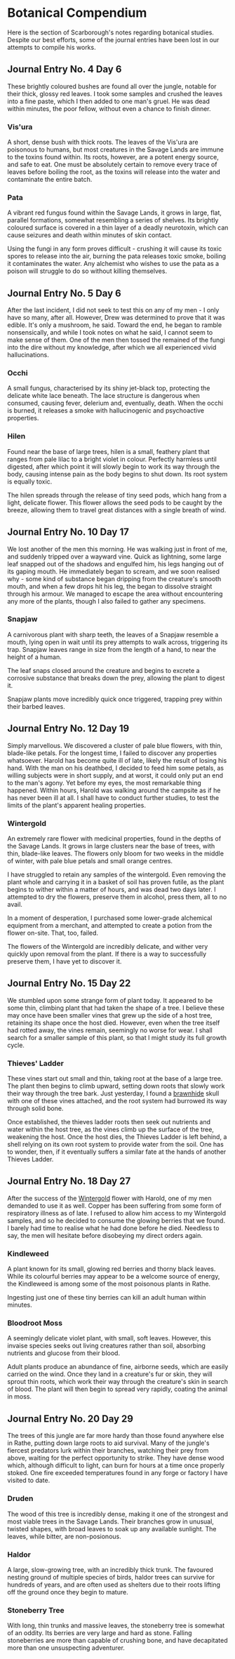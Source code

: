 # Botanical Compendium

Here is the section of Scarborough's notes regarding botanical studies. Despite our best efforts, some of the journal entries have been lost in our attempts to compile his works.

## Journal Entry No. 4 Day 6

These brightly coloured bushes are found all over the jungle, notable for their thick, glossy red leaves. I took some samples and crushed the leaves into a fine paste, which I then added to one man's gruel. He was dead within minutes, the poor fellow, without even a chance to finish dinner.

### Vis'ura

A short, dense bush with thick roots. The leaves of the Vis'ura are poisonous to humans, but most creatures in the Savage Lands are immune to the toxins found within. Its roots, however, are a potent energy source, and safe to eat. One must be absolutely certain to remove every trace of leaves before boiling the root, as the toxins will release into the water and contaminate the entire batch.

### Pata

A vibrant red fungus found within the Savage Lands, it grows in large, flat, parallel formations, somewhat resembling a series of shelves. Its brightly coloured surface is covered in a thin layer of a deadly neurotoxin, which can cause seizures and death within minutes of skin contact.

Using the fungi in any form proves difficult - crushing it will cause its toxic spores to release into the air, burning the pata releases toxic smoke, boiling it contaminates the water. Any alchemist who wishes to use the pata as a poison will struggle to do so without killing themselves.

## Journal Entry No. 5 Day 6

After the last incident, I did not seek to test this on any of my men - I only have so many, after all. However, Drew was determined to prove that it was edible. It's only a mushroom, he said. Toward the end, he began to ramble nonsensically, and while I took notes on what he said, I cannot seem to make sense of them. One of the men then tossed the remained of the fungi into the dire without my knowledge, after which we all experienced vivid hallucinations.

### Occhi

A small fungus, characterised by its shiny jet-black top, protecting the delicate white lace beneath. The lace structure is dangerous when consumed, causing fever, delerium and, eventually, death. When the occhi is burned, it releases a smoke with hallucinogenic and psychoactive properties.

### Hilen

Found near the base of large trees, hilen is a small, feathery plant that ranges from pale lilac to a bright violet in colour. Perfectly harmless until digested, after which point it will slowly begin to work its way through the body, causing intense pain as the body begins to shut down. Its root system is equally toxic.

The hilen spreads through the release of tiny seed pods, which hang from a light, delicate flower. This flower allows the seed pods to be caught by the breeze, allowing them to travel great distances with a single breath of wind.

## Journal Entry No. 10 Day 17

We lost another of the men this morning. He was walking just in front of me, and suddenly tripped over a wayward vine. Quick as lightning, some large leaf snapped out of the shadows and engulfed him, his legs hanging out of its gaping mouth. He immediately began to scream, and we soon realised why - some kind of substance began dripping from the creature's smooth mouth, and when a few drops hit his leg, the began to dissolve straight through his armour. We managed to escape the area without encountering any more of the plants, though I also failed to gather any specimens.

### Snapjaw

A carnivorous plant with sharp teeth, the leaves of a Snapjaw resemble a mouth, lying open in wait until its prey attempts to walk across, triggering its trap. Snapjaw leaves range in size from the length of a hand, to near the height of a human.

The leaf snaps closed around the creature and begins to excrete a corrosive substance that breaks down the prey, allowing the plant to digest it.

Snapjaw plants move incredibly quick once triggered, trapping prey within their barbed leaves.

## Journal Entry No. 12 Day 19

Simply marvellous. We discovered a cluster of pale blue flowers, with thin, blade-like petals. For the longest time, I failed to discover any properties whatsoever. Harold has become quite ill of late, likely the result of losing his hand. With the man on his deathbed, I decided to feed him some petals, as willing subjects were in short supply, and at worst, it could only put an end to the man's agony. Yet before my eyes, the most remarkable thing happened. Within hours, Harold was walking around the campsite as if he has never been ill at all. I shall have to conduct further studies, to test the limits of the plant's apparent healing properties.

### Wintergold

An extremely rare flower with medicinal properties, found in the depths of the Savage Lands. It grows in large clusters near the base of trees, with thin, blade-like leaves. The flowers only bloom for two weeks in the middle of winter, with pale blue petals and small orange centres.

I have struggled to retain any samples of the wintergold. Even removing the plant whole and carrying it in a basket of soil has proven futile, as the plant begins to wither within a matter of hours, and was dead two days later. I attempted to dry the flowers, preserve them in alcohol, press them, all to no avail.

In a moment of desperation, I purchased some lower-grade alchemical equipment from a merchant, and attempted to create a potion from the flower on-site. That, too, failed.

The flowers of the Wintergold are incredibly delicate, and wither very quickly upon removal from the plant. If there is a way to successfully preserve them, I have yet to discover it.

## Journal Entry No. 15 Day 22

We stumbled upon some strange form of plant today. It appeared to be some thin, climbing plant that had taken the shape of a tree. I believe these may once have been smaller vines that grew up the side of a host tree, retaining its shape once the host died. However, even when the tree itself had rotted away, the vines remain, seemingly no worse for wear. I shall search for a smaller sample of this plant, so that I might study its full growth cycle.

### Thieves' Ladder

These vines start out small and thin, taking root at the base of a large tree. The plant then begins to climb upward, setting down roots that slowly work their way through the tree bark. Just yesterday, I found a [brawnhide](./bestiary-of-scarborough.md#brawnhide) skull with one of these vines attached, and the root system had burrowed its way through solid bone.

Once established, the thieves ladder roots then seek out nutrients and water within the host tree, as the vines climb up the surface of the tree, weakening the host. Once the host dies, the Thieves Ladder is left behind, a shell relying on its own root system to provide water from the soil. One has to wonder, then, if it eventually suffers a similar fate at the hands of another Thieves Ladder.

## Journal Entry No. 18 Day 27

After the success of the [Wintergold](#wintergold) flower with Harold, one of my men demanded to use it as well. Copper has been suffering from some form of respiratory illness as of late. I refused to allow him access to my Wintergold samples, and so he decided to consume the glowing berries that we found. I barely had time to realise what he had done before he died. Needless to say, the men will hesitate before disobeying my direct orders again.

### Kindleweed

A plant known for its small, glowing red berries and thorny black leaves. While its colourful berries may appear to be a welcome source of energy, the Kindleweed is among some of the most poisonous plants in Rathe.

Ingesting just one of these tiny berries can kill an adult human within minutes.

### Bloodroot Moss

A seemingly delicate violet plant, with small, soft leaves. However, this invaise species seeks out living creatures rather than soil, absorbing nutrients and glucose from their blood.

Adult plants produce an abundance of fine, airborne seeds, which are easily carried on the wind. Once they land in a creature's fur or skin, they will sprout thin roots, which work their way through the creature's skin in search of blood. The plant will then begin to spread very rapidly, coating the animal in moss.

## Journal Entry No. 20 Day 29

The trees of this jungle are far more hardy than those found anywhere else in Rathe, putting down large roots to aid survival. Many of the jungle's fiercest predators lurk within their branches, watching their prey from above, waiting for the perfect opportunity to strike. They have dense wood which, although difficult to light, can burn for hours at a time once properly stoked. One fire exceeded temperatures found in any forge or factory I have visited to date.

### Druden

The wood of this tree is incredibly dense, making it one of the strongest and most viable trees in the Savage Lands. Their branches grow in unusual, twisted shapes, with broad leaves to soak up any available sunlight. The leaves, while bitter, are non-posionous.

### Haldor

A large, slow-growing tree, with an incredibly thick trunk. The favoured nesting ground of multiple species of birds, haldor trees can survive for hundreds of years, and are often used as shelters due to their roots lifting off the ground once they begin to mature.

### Stoneberry Tree

With long, thin trunks and massive leaves, the stoneberry tree is somewhat of an oddity. Its berries are very large and hard as stone. Falling stoneberries are more than capable of crushing bone, and have decapitated more than one unsuspecting adventurer.
